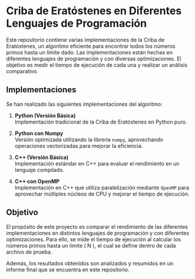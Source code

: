 # Criba de Eratóstenes en Diferentes Lenguajes de Programación

Este repositorio contiene varias implementaciones de la Criba de Eratóstenes, un algoritmo eficiente para encontrar todos los números primos hasta un límite dado. Las implementaciones están hechas en diferentes lenguajes de programación y con diversas optimizaciones. El objetivo es medir el tiempo de ejecución de cada una y realizar un análisis comparativo.

## Implementaciones

Se han realizado las siguientes implementaciones del algoritmo:

1. **Python (Versión Básica)**  
   Implementación tradicional de la Criba de Eratóstenes en Python puro.

2. **Python con Numpy**  
   Versión optimizada utilizando la librería `numpy`, aprovechando operaciones vectorizadas para mejorar la eficiencia.

3. **C++ (Versión Básica)**  
   Implementación estándar en C++ para evaluar el rendimiento en un lenguaje compilado.

4. **C++ con OpenMP**  
   Implementación en C++ que utiliza paralelización mediante `OpenMP` para aprovechar múltiples núcleos de CPU y mejorar el tiempo de ejecución.

## Objetivo

El propósito de este proyecto es comparar el rendimiento de las diferentes implementaciones en distintos lenguajes de programación y con diferentes optimizaciones. Para ello, se mide el tiempo de ejecución al calcular los números primos hasta un límite \( N \), el cual se define dentro de cada archivo de prueba.

Además, los resultados obtenidos son analizados y resumidos en un informe final que se encuentra en este repositorio.
